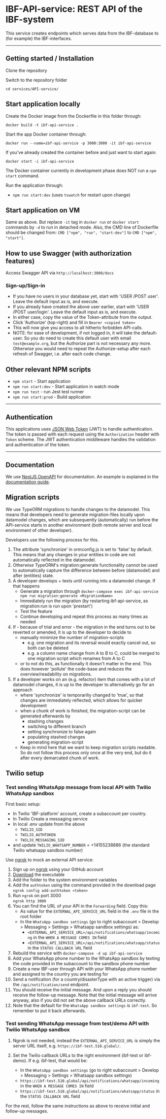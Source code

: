 # IBF-API-service: REST API of the IBF-system

This service creates endpoints which serves data from the IBF-database to (for example) the IBF-interfaces.

---

## Getting started / Installation

Clone the repository

Switch to the repository folder

    cd services/API-service/

## Start application locally

Create the Docker image from the Dockerfile in this folder through:

    docker build -t ibf-api-service .

Start the app Docker container through:

    docker run --name=ibf-api-service -p 3000:3000 -it ibf-api-service

If you've already created the container before and just want to start again:

    docker start -i ibf-api-service

The Docker container currently in development phase does NOT run a `npm start` command.

Run the application through:

- `npm run start:dev` (uses `tswatch` for restart upon change)

## Start application on VM

Same as above. But replace `-it` tag in `docker run` or `docker start` commands by `-d` to run in detached mode.
Also, the CMD line of Dockerfile should be changed from: `CMD ["npm", "run", "start:dev"]` to `CMD ["npm", "start"]`.

## How to use Swagger (with authorization features)

Access Swagger API via `http://localhost:3000/docs`

### Sign-up/Sign-in

- If you have no users in your database yet, start with 'USER /POST user'. Leave the default input as is, and execute.
- If you already have created the above user earlier, start with 'USER /POST user/login'. Leave the default input as is, and execute.
- In either case, copy the value of the Token-attribute from the output.
- Click 'Authorize' (top-right) and fill in `Bearer <copied token>`
- This will now give you access to all hitherto forbidden API-calls.
- NOTE: for ease of development, if not logged in, it will take the default-user. So you do need to create this default user with email `test@example.org`, but the Authorize part is not necessary any more. Otherwise you would need to repeat the Authorize-setup after each refresh of Swagger, i.e. after each code change.

## Other relevant NPM scripts

- `npm start` - Start application
- `npm run start:dev` - Start application in watch mode
- `npm run test` - run Jest test runner
- `npm run start:prod` - Build application

---

## Authentication

This applications uses [JSON Web Token](https://jwt.io/) (JWT) to handle authentication. The token is passed with each request using the `Authorization` header with `Token` scheme. The JWT authentication middleware handles the validation and authentication of the token.

---

## Documentation

We use [NestJS OpenAPI](https://docs.nestjs.com/openapi/introduction) for documentation. An example is explained in the [documentation guide](./DOCUMENATION.md).

## Migration scripts

We use TypeORM migrations to handle changes to the datamodel. This means that developers need to generate migration-files locally upon datamodel changes, which are subsequently (automatically) run before the API-service starts in another environment (both remote server and local environment of other developer).

Developers use the following process for this.

1. The attribute 'synchronize' in ormconfig.js is set to 'false' by default. This means that any changes in your entities in code are not automatically reflected in the datamodel.
2. Otherwise TypeORM's migration:generate functionality cannot be used to automatically capture the difference between before (datamodel) and after (entities) state.
3. A developer develops + tests until running into a datamodel change. If that happens
   - Generate a migration through `docker-compose exec ibf-api-service npm run migration:generate <MigrationName>`
   - Immediately run the migration (by restarting ibf-api-service, as migration:run is run upon 'prestart')
   - Test the feature
   - Continue developing and repeat this process as many times as needed
4. If - because of trial and error - the migration in the end turns out to be reverted or amended, it is up to the developer to decide to
   - manually minimize the number of migration-scripts
     - e.g. one migration and its reversal would exactly cancel out, so both can be deleted
     - e.g. a column name change from A to B to C, could be merged to one migration script which renames from A to C
   - or to not do this, as functionally it doesn't matter in the end. This does however 'pollute' the code-base and reduces the overview/readability on migrations.
5. If a developer works on an (e.g. refactor) item that comes with a lot of datamodel changes, it is up to the developer to alternatively go for an approach
   - where 'synchronize' is temporariliy changed to 'true', so that changes are immediately reflected, which allows for quicker development
   - when a chunk of work is finished, the migration-script can be generated afterwards by
     - stashing changes
     - switching to different branch
     - setting synchronize to false again
     - populating stashed changes
     - generating migration-script
   - Keep in mind here that we want to keep migration scripts readable. So do not follow this process only once at the very end, but do it after every demarcated chunk of work.

## Twilio setup

### Test sending WhatsApp message from local API with Twilio WhatsApp sandbox

First basic setup:

- In Twilio 'IBF-platform' account, create a subaccount per country.
- In Twilio Create a messaging service
- In local .env update from the above
  - `TWILIO_SID`
  - `TWILIO_AUTHTOKEN`
  - `TWILIO_MESSAGING_SID`
- and update `TWILIO_WHATSAPP_NUMBER` = +14155238886 (the standard Twilio whatsapp sandbox number)

Use [ngrok](https://ngrok.com/) to mock an external API service:

1. Sign up on [ngrok](https://ngrok.com/) using your GitHub account
2. [Download](https://ngrok.com/download) the executable
3. Add the folder to the system environment variables
4. Add the `authtoken` using the command provided in the download page\
   `ngrok config add-authtoken <token>`
5. Run `ngrok` on port 3000\
   `ngrok http 3000`
6. You can find the URL of your API in the `Forwarding` field. Copy this:
   - As value for the `EXTERNAL_API_SERVICE_URL` field in the `.env` file in the root folder
   - In the `WhatsApp sandbox settings` (go to right subaccount > Develop > Messaging > Settings > Whatsapp sandbox settings) as:
     - `<EXTERNAL_API_SERVICE_URL>/api/notifications/whatsapp/incoming` in the `WHEN A MESSAGE COMES IN` field
     - `<EXTERNAL_API_SERVICE_URL>/api/notifications/whatsapp/status` in the `STATUS CALLBACK URL` field
7. Rebuild the service with `docker-compose -d up ibf-api-service`
8. Add your WhatsApp phone number to the WhatsApp sandbox by texting the code provided in the subaccount to the sandbox phone number
9. Create a new IBF-user through API with your WhatsApp phone number and assigned to the country you are testing for
10. Send a notification (for a country/disasterType with an active trigger) via the `/api/notification/send` endpoint.
11. You should receive the initial message. And upon a reply you should receive the follow-up message. Note that the initial message will arrive anyway, also if you did not set the above callback URLs correctly.
12. Note that the default for the `WhatsApp sandbox settings` is `ibf-test`. So remember to put it back afterwards.

### Test sending WhatsApp message from test/demo API with Twilio WhatsApp sandbox

1. Ngrok is not needed, instead the `EXTERNAL_API_SERVICE_URL` is simply the server URL itself, e.g. `https://ibf-test.510.global/`.
2. Set the Twilio callback URLs to the right environment (ibf-test or ibf-demo). If e.g. ibf-test, that would be:

   - In the `WhatsApp sandbox settings` (go to right subaccount > Develop > Messaging > Settings > Whatsapp sandbox settings)
   - `https://ibf-test.510.global/api/notifications/whatsapp/incoming` in the `WHEN A MESSAGE COMES IN` field
   - `https://ibf-test.510.global/api/notifications/whatsapp/status` in the `STATUS CALLBACK URL` field

For the rest, follow the same instructions as above to receive initial and follow-up messages.
